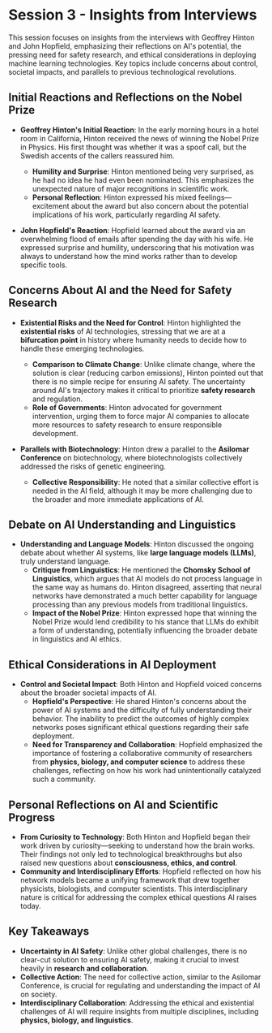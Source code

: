 # Session 3 - Insights from Interviews

This session focuses on insights from the interviews with Geoffrey Hinton and John Hopfield, emphasizing their reflections on AI's potential, the pressing need for safety research, and ethical considerations in deploying machine learning technologies. Key topics include concerns about control, societal impacts, and parallels to previous technological revolutions.

## Initial Reactions and Reflections on the Nobel Prize

- **Geoffrey Hinton's Initial Reaction**: In the early morning hours in a hotel room in California, Hinton received the news of winning the Nobel Prize in Physics. His first thought was whether it was a spoof call, but the Swedish accents of the callers reassured him.

  - **Humility and Surprise**: Hinton mentioned being very surprised, as he had no idea he had even been nominated. This emphasizes the unexpected nature of major recognitions in scientific work.
  - **Personal Reflection**: Hinton expressed his mixed feelings—excitement about the award but also concern about the potential implications of his work, particularly regarding AI safety.

- **John Hopfield's Reaction**: Hopfield learned about the award via an overwhelming flood of emails after spending the day with his wife. He expressed surprise and humility, underscoring that his motivation was always to understand how the mind works rather than to develop specific tools.

## Concerns About AI and the Need for Safety Research

- **Existential Risks and the Need for Control**: Hinton highlighted the **existential risks** of AI technologies, stressing that we are at a **bifurcation point** in history where humanity needs to decide how to handle these emerging technologies.

  - **Comparison to Climate Change**: Unlike climate change, where the solution is clear (reducing carbon emissions), Hinton pointed out that there is no simple recipe for ensuring AI safety. The uncertainty around AI's trajectory makes it critical to prioritize **safety research** and regulation.
  - **Role of Governments**: Hinton advocated for government intervention, urging them to force major AI companies to allocate more resources to safety research to ensure responsible development.

- **Parallels with Biotechnology**: Hinton drew a parallel to the **Asilomar Conference** on biotechnology, where biotechnologists collectively addressed the risks of genetic engineering.
  - **Collective Responsibility**: He noted that a similar collective effort is needed in the AI field, although it may be more challenging due to the broader and more immediate applications of AI.

## Debate on AI Understanding and Linguistics

- **Understanding and Language Models**: Hinton discussed the ongoing debate about whether AI systems, like **large language models (LLMs)**, truly understand language.
  - **Critique from Linguistics**: He mentioned the **Chomsky School of Linguistics**, which argues that AI models do not process language in the same way as humans do. Hinton disagreed, asserting that neural networks have demonstrated a much better capability for language processing than any previous models from traditional linguistics.
  - **Impact of the Nobel Prize**: Hinton expressed hope that winning the Nobel Prize would lend credibility to his stance that LLMs do exhibit a form of understanding, potentially influencing the broader debate in linguistics and AI ethics.

## Ethical Considerations in AI Deployment

- **Control and Societal Impact**: Both Hinton and Hopfield voiced concerns about the broader societal impacts of AI.
  - **Hopfield's Perspective**: He shared Hinton's concerns about the power of AI systems and the difficulty of fully understanding their behavior. The inability to predict the outcomes of highly complex networks poses significant ethical questions regarding their safe deployment.
  - **Need for Transparency and Collaboration**: Hopfield emphasized the importance of fostering a collaborative community of researchers from **physics, biology, and computer science** to address these challenges, reflecting on how his work had unintentionally catalyzed such a community.

## Personal Reflections on AI and Scientific Progress

- **From Curiosity to Technology**: Both Hinton and Hopfield began their work driven by curiosity—seeking to understand how the brain works. Their findings not only led to technological breakthroughs but also raised new questions about **consciousness, ethics, and control**.
- **Community and Interdisciplinary Efforts**: Hopfield reflected on how his network models became a unifying framework that drew together physicists, biologists, and computer scientists. This interdisciplinary nature is critical for addressing the complex ethical questions AI raises today.

## Key Takeaways

- **Uncertainty in AI Safety**: Unlike other global challenges, there is no clear-cut solution to ensuring AI safety, making it crucial to invest heavily in **research and collaboration**.
- **Collective Action**: The need for collective action, similar to the Asilomar Conference, is crucial for regulating and understanding the impact of AI on society.
- **Interdisciplinary Collaboration**: Addressing the ethical and existential challenges of AI will require insights from multiple disciplines, including **physics, biology, and linguistics**.
